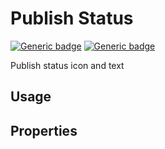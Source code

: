 # Publish Status
[![Generic badge](https://img.shields.io/badge/GROUP-global-blue.svg)]()
[![Generic badge](https://img.shields.io/badge/SIZE-atom-blue.svg)]()

Publish status icon and text

## Usage

## Properties
